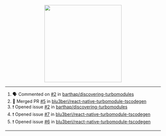 <p align="center">
<img src="https://user-images.githubusercontent.com/61358536/126118557-75ac74a7-4655-4289-9a8d-e536322b7423.png" height="250" width="250"/>
</p>

---

<!--START_SECTION:activity-->
1. 🗣 Commented on [#2](https://github.com/barthap/discovering-turbomodules/issues/2) in [barthap/discovering-turbomodules](https://github.com/barthap/discovering-turbomodules)
2. 🎉 Merged PR [#5](https://github.com/blu3beri/react-native-turbomodule-tscodegen/pull/5) in [blu3beri/react-native-turbomodule-tscodegen](https://github.com/blu3beri/react-native-turbomodule-tscodegen)
3. ❗️ Opened issue [#2](https://github.com/barthap/discovering-turbomodules/issues/2) in [barthap/discovering-turbomodules](https://github.com/barthap/discovering-turbomodules)
4. ❗️ Opened issue [#7](https://github.com/blu3beri/react-native-turbomodule-tscodegen/issues/7) in [blu3beri/react-native-turbomodule-tscodegen](https://github.com/blu3beri/react-native-turbomodule-tscodegen)
5. ❗️ Opened issue [#6](https://github.com/blu3beri/react-native-turbomodule-tscodegen/issues/6) in [blu3beri/react-native-turbomodule-tscodegen](https://github.com/blu3beri/react-native-turbomodule-tscodegen)
<!--END_SECTION:activity-->

---
